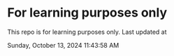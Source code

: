# For learning purposes only
This repo is for learning purposes only.
Last updated at

Sunday, October 13, 2024 11:43:58 AM

